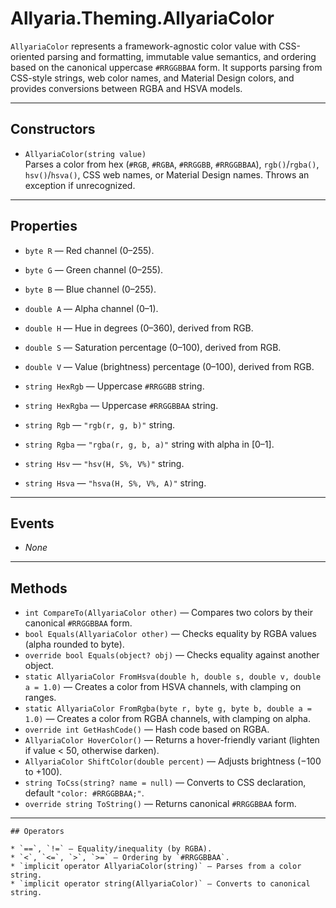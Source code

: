 # Allyaria.Theming.AllyariaColor

`AllyariaColor` represents a framework-agnostic color value with CSS-oriented parsing and formatting, immutable value
semantics, and ordering based on the canonical uppercase `#RRGGBBAA` form. It supports parsing from CSS-style strings,
web color names, and Material Design colors, and provides conversions between RGBA and HSVA models.

---

## Constructors

* `AllyariaColor(string value)`  
  Parses a color from hex (`#RGB`, `#RGBA`, `#RRGGBB`, `#RRGGBBAA`), `rgb()`/`rgba()`, `hsv()`/`hsva()`, CSS web names,
  or Material Design names. Throws an exception if unrecognized.

---

## Properties

* `byte R` — Red channel (0–255).
* `byte G` — Green channel (0–255).
* `byte B` — Blue channel (0–255).
* `double A` — Alpha channel (0–1).

* `double H` — Hue in degrees (0–360), derived from RGB.
* `double S` — Saturation percentage (0–100), derived from RGB.
* `double V` — Value (brightness) percentage (0–100), derived from RGB.

* `string HexRgb` — Uppercase `#RRGGBB` string.
* `string HexRgba` — Uppercase `#RRGGBBAA` string.
* `string Rgb` — `"rgb(r, g, b)"` string.
* `string Rgba` — `"rgba(r, g, b, a)"` string with alpha in [0–1].
* `string Hsv` — `"hsv(H, S%, V%)"` string.
* `string Hsva` — `"hsva(H, S%, V%, A)"` string.

---

## Events

* *None*

---

## Methods

* `int CompareTo(AllyariaColor other)` — Compares two colors by their canonical `#RRGGBBAA` form.
* `bool Equals(AllyariaColor other)` — Checks equality by RGBA values (alpha rounded to byte).
* `override bool Equals(object? obj)` — Checks equality against another object.
* `static AllyariaColor FromHsva(double h, double s, double v, double a = 1.0)` — Creates a color from HSVA channels,
  with clamping on ranges.
* `static AllyariaColor FromRgba(byte r, byte g, byte b, double a = 1.0)` — Creates a color from RGBA channels, with
  clamping on alpha.
* `override int GetHashCode()` — Hash code based on RGBA.
* `AllyariaColor HoverColor()` — Returns a hover-friendly variant (lighten if value < 50, otherwise darken).
* `AllyariaColor ShiftColor(double percent)` — Adjusts brightness (−100 to +100).
* `string ToCss(string? name = null)` — Converts to CSS declaration, default `"color: #RRGGBBAA;"`.
* `override string ToString()` — Returns canonical `#RRGGBBAA` form.

---

~~~~
## Operators

* `==`, `!=` — Equality/inequality (by RGBA).
* `<`, `<=`, `>`, `>=` — Ordering by `#RRGGBBAA`.
* `implicit operator AllyariaColor(string)` — Parses from a color string.
* `implicit operator string(AllyariaColor)` — Converts to canonical string.
